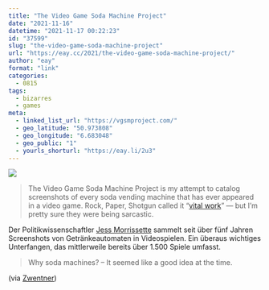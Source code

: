 ```yaml
---
title: "The Video Game Soda Machine Project"
date: "2021-11-16"
datetime: "2021-11-17 00:22:23"
id: "37599"
slug: "the-video-game-soda-machine-project"
url: "https://eay.cc/2021/the-video-game-soda-machine-project/"
author: "eay"
format: "link"
categories:
  - 0815
tags:
  - bizarres
  - games
meta:
  - linked_list_url: "https://vgsmproject.com/"
  - geo_latitude: "50.973808"
  - geo_longitude: "6.683048"
  - geo_public: "1"
  - yourls_shorturl: "https://eay.li/2u3"
---
```


![](https://eay.cc/uploads/2021/videogamesodamachines.jpg)

> The Video Game Soda Machine Project is my attempt to catalog screenshots of every soda vending machine that has ever appeared in a video game. Rock, Paper, Shotgun called it “[vital work](https://www.rockpapershotgun.com/2016/08/23/video-game-soda-machines/)” — but I’m pretty sure they were being sarcastic.

Der Politikwissenschaftler [Jess Morrissette](https://jessmorrissette.net/) sammelt seit über fünf Jahren Screenshots von Getränkeautomaten in Videospielen. Ein überaus wichtiges Unterfangen, das mittlerweile bereits über 1.500 Spiele umfasst.

> Why soda machines? – It seemed like a good idea at the time.

(via [Zwentner](https://www.zwentner.com/this-website-collects-vending-machines-appearing-in-games/))
